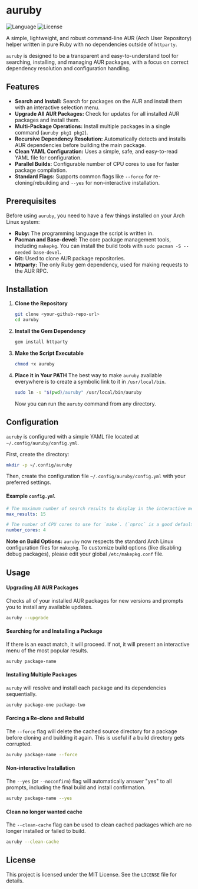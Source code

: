 # auruby

![Language](https://img.shields.io/badge/language-Ruby-red.svg)
![License](https://img.shields.io/badge/license-MIT-blue.svg)

A simple, lightweight, and robust command-line AUR (Arch User Repository) helper written in pure Ruby with no dependencies outside of `httparty`.

`auruby` is designed to be a transparent and easy-to-understand tool for searching, installing, and managing AUR packages, with a focus on correct dependency resolution and configuration handling.

## Features

-   **Search and Install:** Search for packages on the AUR and install them with an interactive selection menu.
-   **Upgrade All AUR Packages:** Check for updates for all installed AUR packages and install them.
-   **Multi-Package Operations:** Install multiple packages in a single command (`auruby pkg1 pkg2`).
-   **Recursive Dependency Resolution:** Automatically detects and installs AUR dependencies before building the main package.
-   **Clean YAML Configuration:** Uses a simple, safe, and easy-to-read YAML file for configuration.
-   **Parallel Builds:** Configurable number of CPU cores to use for faster package compilation.
-   **Standard Flags:** Supports common flags like `--force` for re-cloning/rebuilding and `--yes` for non-interactive installation.

## Prerequisites

Before using `auruby`, you need to have a few things installed on your Arch Linux system:

-   **Ruby:** The programming language the script is written in.
-   **Pacman and Base-devel:** The core package management tools, including `makepkg`. You can install the build tools with `sudo pacman -S --needed base-devel`.
-   **Git:** Used to clone AUR package repositories.
-   **httparty:** The only Ruby gem dependency, used for making requests to the AUR RPC.

## Installation

1.  **Clone the Repository**
    ```bash
    git clone <your-github-repo-url>
    cd auruby
    ```

2.  **Install the Gem Dependency**
    ```bash
    gem install httparty
    ```

3.  **Make the Script Executable**
    ```bash
    chmod +x auruby
    ```

4.  **Place it in Your PATH**
    The best way to make `auruby` available everywhere is to create a symbolic link to it in `/usr/local/bin`.
    ```bash
    sudo ln -s "$(pwd)/auruby" /usr/local/bin/auruby
    ```
    Now you can run the `auruby` command from any directory.

## Configuration

`auruby` is configured with a simple YAML file located at `~/.config/auruby/config.yml`.

First, create the directory:
```bash
mkdir -p ~/.config/auruby
```

Then, create the configuration file `~/.config/auruby/config.yml` with your preferred settings.

#### Example `config.yml`

```yaml
# The maximum number of search results to display in the interactive menu.
max_results: 15

# The number of CPU cores to use for `make`. (`nproc` is a good default).
number_cores: 4
```

**Note on Build Options:** `auruby` now respects the standard Arch Linux configuration files for `makepkg`. To customize build options (like disabling debug packages), please edit your global `/etc/makepkg.conf` file.

## Usage

#### Upgrading All AUR Packages

Checks all of your installed AUR packages for new versions and prompts you to install any available updates.

```bash
auruby --upgrade
```

#### Searching for and Installing a Package

If there is an exact match, it will proceed. If not, it will present an interactive menu of the most popular results.

```bash
auruby package-name
```

#### Installing Multiple Packages

`auruby` will resolve and install each package and its dependencies sequentially.

```bash
auruby package-one package-two
```

#### Forcing a Re-clone and Rebuild

The `--force` flag will delete the cached source directory for a package before cloning and building it again. This is useful if a build directory gets corrupted.

```bash
auruby package-name --force
```

#### Non-interactive Installation

The `--yes` (or `--noconfirm`) flag will automatically answer "yes" to all prompts, including the final build and install confirmation.

```bash
auruby package-name --yes
```

#### Clean no longer wanted cache

The `--clean-cache` flag can be used to clean cached packages which are no longer installed or failed to build. 

```bash
auruby --clean-cache
```

## License

This project is licensed under the MIT License. See the `LICENSE` file for details.
